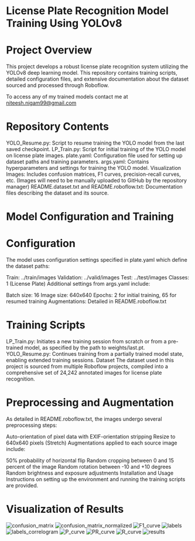 # License Plate Recognition Model Training Using YOLOv8
# Project Overview
This project develops a robust license plate recognition system utilizing the YOLOv8 deep learning model. This repository contains training scripts, detailed configuration files, and extensive documentation about the dataset sourced and processed through Roboflow.

To access any of my trained models contact me at niteesh.nigam99@gmail.com

# Repository Contents
YOLO_Resume.py: Script to resume training the YOLO model from the last saved checkpoint.
LP_Train.py: Script for initial training of the YOLO model on license plate images.
plate.yaml: Configuration file used for setting up dataset paths and training parameters.
args.yaml: Contains hyperparameters and settings for training the YOLO model.
Visualization Images: Includes confusion matrices, F1 curves, precision-recall curves, etc. (Images will need to be manually uploaded to GitHub by the repository manager)
README.dataset.txt and README.roboflow.txt: Documentation files describing the dataset and its source.

# Model Configuration and Training
# Configuration
The model uses configuration settings specified in plate.yaml which define the dataset paths:

Train: ../train/images
Validation: ../valid/images
Test: ../test/images
Classes: 1 (License Plate)
Additional settings from args.yaml include:

Batch size: 16
Image size: 640x640
Epochs: 2 for initial training, 65 for resumed training
Augmentations: Detailed in README.roboflow.txt

# Training Scripts
LP_Train.py: Initiates a new training session from scratch or from a pre-trained model, as specified by the path to weights/last.pt.
YOLO_Resume.py: Continues training from a partially trained model state, enabling extended training sessions.
Dataset
The dataset used in this project is sourced from multiple Roboflow projects, compiled into a comprehensive set of 24,242 annotated images for license plate recognition.

# Preprocessing and Augmentation
As detailed in README.roboflow.txt, the images undergo several preprocessing steps:

Auto-orientation of pixel data with EXIF-orientation stripping
Resize to 640x640 pixels (Stretch)
Augmentations applied to each source image include:

50% probability of horizontal flip
Random cropping between 0 and 15 percent of the image
Random rotation between -10 and +10 degrees
Random brightness and exposure adjustments
Installation and Usage
Instructions on setting up the environment and running the training scripts are provided.

# Visualization of Results
![confusion_matrix](https://github.com/Niteesh-Nigam/License-Plate-Detector-YOLOV8/assets/164087550/e3e47b75-ef7a-4bf4-8b65-28ed968bc38f)
![confusion_matrix_normalized](https://github.com/Niteesh-Nigam/License-Plate-Detector-YOLOV8/assets/164087550/4adacf76-9160-4ccb-ac62-9482568349e1)
![F1_curve](https://github.com/Niteesh-Nigam/License-Plate-Detector-YOLOV8/assets/164087550/659971c4-2877-4384-888c-7359947c763a)
![labels](https://github.com/Niteesh-Nigam/License-Plate-Detector-YOLOV8/assets/164087550/61b6a7a0-a9b0-4da3-8444-40dd0680e43a)
![labels_correlogram](https://github.com/Niteesh-Nigam/License-Plate-Detector-YOLOV8/assets/164087550/3e0d99c1-9b83-4e01-b3e3-441b8b669c1c)
![P_curve](https://github.com/Niteesh-Nigam/License-Plate-Detector-YOLOV8/assets/164087550/2071960f-7b5f-403e-99dd-e8be66c3c128)
![PR_curve](https://github.com/Niteesh-Nigam/License-Plate-Detector-YOLOV8/assets/164087550/1374ff9a-042e-4b33-aac2-fe521a0414d9)
![R_curve](https://github.com/Niteesh-Nigam/License-Plate-Detector-YOLOV8/assets/164087550/0580f185-f727-469d-8550-5c364f611821)
![results](https://github.com/Niteesh-Nigam/License-Plate-Detector-YOLOV8/assets/164087550/be29a0a2-ac1c-4cfd-a518-465d64172108)

